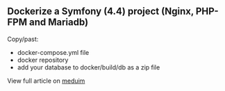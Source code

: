 Dockerize a Symfony (4.4) project (Nginx, PHP-FPM and Mariadb)
----------------------

Copy/past:
- docker-compose.yml file
- docker repository
- add your database to docker/build/db as a zip file

View full article on [meduim](https://medium.com/@aicha-fatrah/dockerize-a-symfony-project-nginx-php-fpm-and-mariadb-ab723c888394)
